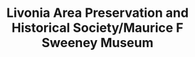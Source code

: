 ---
layout: repo
title: "Livonia Area Preservation and Historical Society/Maurice F Sweeney Museum"
id: 21179
permalink: repos/21179/
---